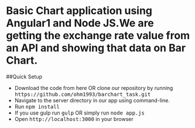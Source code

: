 # Basic Chart application using Angular1 and Node JS.We are getting the exchange rate value  from an API and showing that data on Bar Chart.

##Quick Setup
<ul>
	<li>Download the code from here OR clone our repository by running <kbd>https://github.com/ohm1993/barchart_task.git</kbd></li>	
        <li>Navigate to the server directory in our app using command-line.</li>
	<li>Run <kbd>npm install</kbd></li>
	<li>If you use gulp run <kbd>gulp</kbd> OR simply run <kbd>node app.js</kbd></li>
	<li>Open <kbd>http://localhost:3000</kbd> in your browser</li>
</ul>
